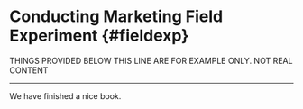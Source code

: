 
# Conducting Marketing Field Experiment {#fieldexp}


THINGS PROVIDED BELOW THIS LINE ARE FOR EXAMPLE ONLY. NOT REAL CONTENT

***

We have finished a nice book.
